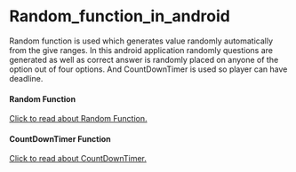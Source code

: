 # Random_function_in_android

<p> Random function is used which generates value randomly automatically from the give ranges. In this android application randomly questions are generated as well as correct answer is randomly placed on anyone of the option out of four options. And CountDownTimer is used so player can have deadline. </p>



<h4> Random Function </h4>
<a href="https://docs.oracle.com/javase/8/docs/api/java/util/Random.html">Click to read about Random Function.</a>

<h4> CountDownTimer Function </h4>
<a href="https://developer.android.com/reference/android/os/CountDownTimer.html">Click to read about CountDownTimer.</a>
